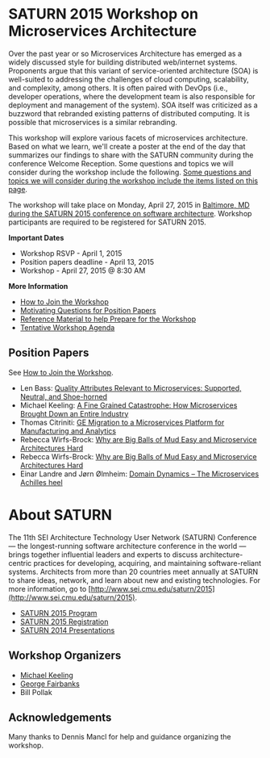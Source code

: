 # SATURN 2015 Workshop on Microservices Architecture

Over the past year or so Microservices Architecture has emerged as a widely discussed style for building distributed web/internet systems.  Proponents argue that this variant of service-oriented architecture (SOA) is well-suited to addressing the challenges of cloud computing, scalability, and complexity, among others.  It is often paired with DevOps (i.e., developer operations, where the development team is also responsible for deployment and management of the system).  SOA itself was criticized as a buzzword that rebranded existing patterns of distributed computing.  It is possible that microservices is a similar rebranding.

This workshop will explore various facets of microservices architecture.  Based on what we learn, we'll create a poster at the end of the day that summarizes our findings to share with the SATURN community during the conference Welcome Reception. Some questions and topics we will consider during the workshop include the following.  [Some questions and topics we will consider during the workshop include the items listed on this page](questions.md).

The workshop will take place on Monday, April 27, 2015 in [Baltimore, MD during the SATURN 2015 conference on software architecture](http://www.sei.cmu.edu/saturn/2015/).  Workshop participants are required to be registered for SATURN 2015.

**Important Dates**

- Workshop RSVP - April 1, 2015
- Position papers deadline - April 13, 2015
- Workshop - April 27, 2015 @ 8:30 AM

**More Information**

- [How to Join the Workshop](https://github.com/michaelkeeling/SATURN2015-Microservices-Workshop/wiki/How-to-Join-the-Workshop)
- [Motivating Questions for Position Papers](questions.md)
- [Reference Material to help Prepare for the Workshop](references.md)
- [Tentative Workshop Agenda](https://github.com/michaelkeeling/SATURN2015-Microservices-Workshop/wiki/Workshop-Agenda)

## Position Papers

See [How to Join the Workshop](https://github.com/michaelkeeling/SATURN2015-Microservices-Workshop/wiki/How-to-Join-the-Workshop).

* Len Bass: [Quality Attributes Relevant to Microservices: Supported, Neutral, and Shoe-horned](saturn2015-position-papers/bass-microservices-workshop-position-saturn2015.pdf)
* Michael Keeling: [A Fine Grained Catastrophe: How Microservices Brought Down an Entire Industry](saturn2015-position-papers/keeling-microservices-workshop-position-saturn2015.pdf)
* Thomas Citriniti: [GE Migration to a Microservices Platform for Manufacturing and Analytics](saturn2015-position-papers/citriniti-microservices-workshop-position-saturn2015.pdf)
* Rebecca Wirfs-Brock: [Why are Big Balls of Mud Easy and Microservice Architectures Hard](saturn2015-position-papers/wirfs-brock-microservices-workshop-position-saturn2015.pdf)
* Rebecca Wirfs-Brock: [Why are Big Balls of Mud Easy and Microservice Architectures Hard](saturn2015-position-papers/wirfs-brock-microservices-workshop-position-saturn2015.pdf)
* Einar Landre and Jørn Ølmheim: [Domain Dynamics – The Microservices Achilles heel](saturn2015-position-papers/landre-and-olmheim-microservices-workshop-position-saturn2015.pdf)


# About SATURN

The 11th SEI Architecture Technology User Network (SATURN) Conference — the longest-running software architecture conference in the world — brings together influential leaders and experts to discuss architecture-centric practices for developing, acquiring, and maintaining software-reliant systems. Architects from more than 20 countries meet annually at SATURN to share ideas, network, and learn about new and existing technologies. For more information, go to [http://www.sei.cmu.edu/saturn/2015](http://www.sei.cmu.edu/saturn/2015).

- [SATURN 2015 Program](http://www.sei.cmu.edu/saturn/2015/program/index.cfm)
- [SATURN 2015 Registration](http://www.sei.cmu.edu/saturn/2015/registration/index.cfm)
- [SATURN 2014 Presentations](http://www.sei.cmu.edu/saturn/2014/video.cfm)

## Workshop Organizers

* [Michael Keeling](https://github.com/michaelkeeling)
* [George Fairbanks](https://github.com/georgefairbanks) 
* Bill Pollak

## Acknowledgements

Many thanks to Dennis Mancl for help and guidance organizing the workshop.
